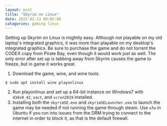 ```yaml
---
layout: post
title: "Skyrim on Linux"
date: 2022-02-13 00:01:00
catagories: gaming linux
---
```

Setting up Skyrim on Linux is mightily easy. Although not playable on my old laptop's integrated graphics, it was more than playable on my desktop's integrated graphics. Be sure to purchase the game and do not torrent the CODEX copy from Pirate Bay, even though it would work just as well. The only error after set up is tabbing away from Skyrim causes the game to freeze, but in game it works great.

1. Download the game, wine, and wine tools.

<code>$ sudo apt install wine playonlinux</code>

2. Run playonlinux and set up a 64-bit instance on Windows7 with <code>d3dx9_42</code>, <code>xact</code>, and <code>vcrun2019</code> installed.
3. Installing both the <code>skyrimSE.exe</code> and <code>skyrimSELauncher.exe</code> to launch the game may be needed if not running the game through steam. Use <code>ufw</code> in Ubuntu if you run into issues from the DRM trying to connect to the internet in order to block it, as that is the default firewall.
